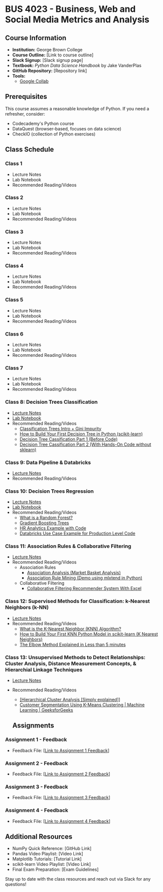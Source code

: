 # BUS 4023 - Business, Web and Social Media Metrics and Analysis

## Course Information
- **Institution:** George Brown College
- **Course Outline:** [Link to course outline]
- **Slack Signup:** [Slack signup page]
- **Textbook:** *Python Data Science Handbook* by Jake VanderPlas
- **GitHub Repository:** [Repository link]
- **Tools:**  
  - [Google Collab](url)
  

## Prerequisites
This course assumes a reasonable knowledge of Python. If you need a refresher, consider:
- Codecademy's Python course
- DataQuest (browser-based, focuses on data science)
- CheckIO (collection of Python exercises)

## Class Schedule
### **Class 1**
- Lecture Notes
- Lab Notebook
- Recommended Reading/Videos

### **Class 2**
- Lecture Notes
- Lab Notebook
- Recommended Reading/Videos

### **Class 3**
- Lecture Notes
- Lab Notebook
- Recommended Reading/Videos

### **Class 4**
- Lecture Notes
- Lab Notebook
- Recommended Reading/Videos

### **Class 5**
- Lecture Notes
- Lab Notebook
- Recommended Reading/Videos

### **Class 6**
- Lecture Notes
- Lab Notebook
- Recommended Reading/Videos

### **Class 7**
- Lecture Notes
- Lab Notebook
- Recommended Reading/Videos

### **Class 8: Decision Trees Classification**
- [Lecture Notes](https://georgebrowncollege-my.sharepoint.com/:f:/g/personal/101600320_georgebrown_ca/EuzUPjBqFUhEvwItj6t0uJYBIHUbPr0bEQMw_fAxDXVvBQ?e=sTFQcK)
- [Lab Notebook](https://colab.research.google.com/drive/1d5a0EcYr8LcUB70okx1O4Slawgi-T13W#scrollTo=i213ZygtifU-)
- Recommended Reading/Videos
  - [Classification Trees Intro + Gini Impurity](https://www.youtube.com/watch?v=_L39rN6gz7Y)
  - [How to Build Your First Decision Tree in Python (scikit-learn)](https://www.youtube.com/watch?v=YkYpGhsCx4c)
  - [Decision Tree Cassification Part 1 (Before Code)](https://www.youtube.com/watch?v=ZVR2Way4nwQ)
  - [Decision Tree Cassification Part 2 (With Hands-On Code without sklearn)](https://www.youtube.com/watch?v=sgQAhG5Q7iY)

### **Class 9: Data Pipeline & Databricks**
- [Lecture Notes](https://georgebrowncollege-my.sharepoint.com/my?id=%2Fpersonal%2F101600320%5Fgeorgebrown%5Fca%2FDocuments%2FBusiness%5FWeb%5FSocial%20Media%20Metrics%2FClass%2009%2FLecture%20Notes&ga=1)
- Recommended Reading/Videos

### **Class 10: Decision Trees Regression**
- [Lecture Notes](https://georgebrowncollege-my.sharepoint.com/my?id=%2Fpersonal%2F101600320%5Fgeorgebrown%5Fca%2FDocuments%2FBusiness%5FWeb%5FSocial%20Media%20Metrics%2FClass%2010%2FLecture%20Notes&ga=1)
- [Lab Notebook](https://colab.research.google.com/drive/1d5a0EcYr8LcUB70okx1O4Slawgi-T13W#scrollTo=i213ZygtifU-)
- Recommended Reading/Videos
  - [What is a Random Forest?](https://www.youtube.com/watch?v=gkXX4h3qYm4&t=60s)
  - [Gradient Boosting Trees](https://www.youtube.com/watch?v=XWQ0Fd_xiBE)
  - [HR Analytics Example with Code](https://www.kaggle.com/code/arsuri/hr-analytics-random-forest-gradient-boosting)
  - [Databricks Use Case Example for Production Level Code](https://notebooks.databricks.com/demos/lakehouse-fsi-fraud/index.html#)


### **Class 11: Association Rules & Collaborative Filtering**
- [Lecture Notes](https://georgebrowncollege-my.sharepoint.com/:f:/g/personal/101600320_georgebrown_ca/EuzUPjBqFUhEvwItj6t0uJYBIHUbPr0bEQMw_fAxDXVvBQ?e=sTFQcK)
- Recommended Reading/Videos
  - Association Rules
    - [Association Analysis (Market Basket Analysis)](https://www.youtube.com/watch?v=icGS26TS1fE)
    - [Association Rule Mining (Demo using mlxtend in Python)](https://www.youtube.com/watch?v=0yaYwDyBxFA)
  - Collaborative Filtering
    - [Collaborative Filtering Recommender System With Excel](https://www.youtube.com/watch?v=efW4vPh9snc)
  

### **Class 12: Supervised Methods for Classification: k-Nearest Neighbors (k-NN)**
- [Lecture Notes](https://georgebrowncollege-my.sharepoint.com/my?id=%2Fpersonal%2F101600320%5Fgeorgebrown%5Fca%2FDocuments%2FBusiness%5FWeb%5FSocial%20Media%20Metrics%2FClass%2012%2FLecture%20Notes&ga=1)
- Recommended Reading/Videos
  - [What is the K-Nearest Neighbor (KNN) Algorithm?](https://www.youtube.com/watch?v=b6uHw7QW_n4&t=340s)
  - [How to Build Your First KNN Python Model in scikit-learn (K Nearest Neighbors)](https://www.youtube.com/watch?v=Nz73vXn5afE)
  - [The Elbow Method Explained in Less than 5 minutes](https://www.youtube.com/watch?v=ht7geyMAFfA&t=3s)

### **Class 13: Unsupervised Methods to Detect Relationships: Cluster Analysis, Distance Measurement Concepts, & Hierarchial Linkage Techniques**
- [Lecture Notes](https://georgebrowncollege-my.sharepoint.com/my?id=%2Fpersonal%2F101600320%5Fgeorgebrown%5Fca%2FDocuments%2FBusiness%5FWeb%5FSocial%20Media%20Metrics%2FClass%2013%2FLecture%20Notes&ga=1)
- Recommended Reading/Videos
  - [[Hierarchical Cluster Analysis [Simply explained]]](https://www.youtube.com/watch?v=7xHsRkOdVwo)
  - [Customer Segmentation Using K-Means Clustering | Machine Learning | GeeksforGeeks](https://www.youtube.com/watch?v=7J3mz9LMjqg)


  ## Assignments
### **Assignment 1 - Feedback**
- Feedback File: [[Link to Assignment 1 Feedback](https://georgebrowncollege-my.sharepoint.com/:f:/g/personal/101600320_georgebrown_ca/EmhRlA35M_hJg65AIBFq0SMBpZOzVdfD6NFog8IK83hblQ?e=S9d7r6)]

### **Assignment 2 - Feedback**
- Feedback File: [[Link to Assignment 2 Feedback](https://georgebrowncollege-my.sharepoint.com/:f:/g/personal/101600320_georgebrown_ca/EmhRlA35M_hJg65AIBFq0SMBpZOzVdfD6NFog8IK83hblQ?e=S9d7r6)]

### **Assignment 3 - Feedback**
- Feedback File: [[Link to Assignment 3 Feedback](https://georgebrowncollege-my.sharepoint.com/:f:/g/personal/101600320_georgebrown_ca/EmhRlA35M_hJg65AIBFq0SMBpZOzVdfD6NFog8IK83hblQ?e=S9d7r6)]

### **Assignment 4 - Feedback**
- Feedback File: [[Link to Assignment 4 Feedback](https://georgebrowncollege-my.sharepoint.com/:f:/g/personal/101600320_georgebrown_ca/EmhRlA35M_hJg65AIBFq0SMBpZOzVdfD6NFog8IK83hblQ?e=S9d7r6)]

## Additional Resources
- NumPy Quick Reference: [GitHub Link]
- Pandas Video Playlist: [Video Link]
- Matplotlib Tutorials: [Tutorial Link]
- scikit-learn Video Playlist: [Video Link]
- Final Exam Preparation: [Exam Guidelines]

Stay up to date with the class resources and reach out via Slack for any questions!

